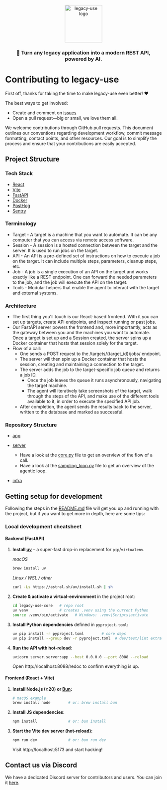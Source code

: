 <p align="center">
  <img src="https://framerusercontent.com/images/dITUuTk8cKrr6KBrjwv9142LXLw.png" width="120" alt="legacy-use logo" />
  <h3 align="center">🚀  Turn any legacy application into a modern REST API, powered by AI.</h3>
</p>

# Contributing to legacy-use

First off, thanks for taking the time to make legacy-use even better! ❤️

The best ways to get involved:

- Create and comment on [issues](https://github.com/legacy-use/legacy-use/issues)
- Open a pull request—big or small, we love them all.

We welcome contributions through GitHub pull requests. This document outlines our conventions regarding development workflow, commit message formatting, contact points, and other resources. Our goal is to simplify the process and ensure that your contributions are easily accepted.

## Project Structure

### Tech Stack

- [React](https://react.dev/)
- [Vite](https://vitejs.dev/)
- [FastAPI](https://fastapi.tiangolo.com/)
- [Docker](https://www.docker.com/)
- [PostHog](https://posthog.com/)
- [Sentry](https://sentry.io/)

### Terminology

- Target - A target is a machine that you want to automate. It can be any computer that you can access via remote access software.
- Session - A session is a hosted connection between the target and the server. It is used to run jobs on the target.
- API - An API is a pre-defined set of instructions on how to execute a job on the target. It can include multiple steps, parameters, cleanup steps, etc.
- Job - A job is a single execution of an API on the target and works exactly like a REST endpoint. One can forward the needed parameters to the job, and the job will execute the API on the target.
- Tools - Modular helpers that enable the agent to interact with the target and external systems.

### Architecture

- The first thing you'll touch is our React-based frontend. With it you can set up targets, create API endpoints, and inspect running or past jobs.
- Our FastAPI server powers the frontend and, more importantly, acts as the gateway between you and the machines you want to automate. Once a target is set up and a Session created, the server spins up a Docker container that hosts that session solely for the target.
- Flow of a call:
    - One sends a POST request to the /targets/{target_id}/jobs/ endpoint.
    - The server will then spin up a Docker container that hosts the session, creating and maintaining a connection to the target.
    - The server adds the job to the target-specific job queue and returns a job ID.
        - Once the job leaves the queue it runs asynchronously, navigating the target machine.
        - The agent will iteratively take screenshots of the target, walk through the steps of the API, and make use of the different tools available to it, in order to execute the specified API job.
    - After completion, the agent sends the results back to the server, written to the database and marked as successful.

### Repository Structure

- [app](./app)

- [server](./server)
    - Have a look at the [core.py](./server/core.py) file to get an overview of the flow of a call.
    - Have a look at the [sampling_loop.py](./server/computer_use/sampling_loop.py) file to get an overview of the agentic loop.

- [infra](./infra)

## Getting setup for development

Following the steps in the [README.md](./README.md) file will get you up and running with the project, but if you want to get more in depth, here are some tips:

### Local development cheatsheet

#### Backend (FastAPI)

1. **Install [uv](https://github.com/astral-sh/uv)** – a super-fast drop-in replacement for `pip`/`virtualenv`.

   *macOS*
   ```bash
   brew install uv
   ```
   *Linux / WSL / other*
   ```bash
   curl -Ls https://astral.sh/uv/install.sh | sh
   ```

2. **Create & activate a virtual-environment** in the project root:
   ```bash
   cd legacy-use-core   # repo root
   uv venv              # creates .venv using the current Python
   source .venv/bin/activate   # Windows: .venv\Scripts\activate
   ```

3. **Install Python dependencies** defined in `pyproject.toml`:
   ```bash
   uv pip install -r pyproject.toml        # core deps
   uv pip install --group dev -r pyproject.toml  # dev/test/lint extras
   ```

4. **Run the API with hot-reload**:
   ```bash
   uvicorn server.server:app --host 0.0.0.0 --port 8088 --reload
   ```
   Open http://localhost:8088/redoc to confirm everything is up.

#### Frontend (React + Vite)

1. **Install Node.js (≥20) or [Bun](https://bun.sh/):**
   ```bash
   # macOS example
   brew install node        # or: brew install bun
   ```

2. **Install JS dependencies:**
   ```bash
   npm install              # or: bun install
   ```

3. **Start the Vite dev server (hot-reload):**
   ```bash
   npm run dev              # or: bun run dev
   ```
   Visit http://localhost:5173 and start hacking!

## Contact us via Discord

We have a dedicated Discord server for contributors and users. You can join it [here](https://link.browser-use.com/discord).
